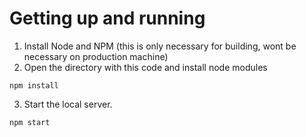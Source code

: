 # Getting up and running

1. Install Node and NPM (this is only necessary for building, wont be necessary on production machine)
2. Open the directory with this code and install node modules

  ```npm install```

3. Start the local server.

  ```npm start```
